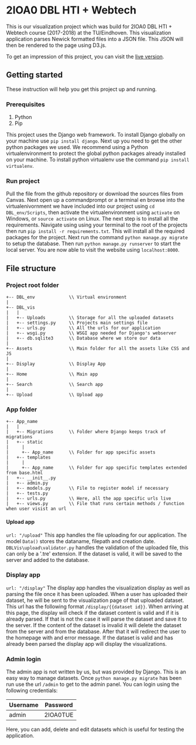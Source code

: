 # 2IOA0 DBL HTI + Webtech #
This is our visualization project which was build for 2IOA0 DBL HTI + Webtech course (2017-2018) at the TU/Eindhoven.
This visualization application parses Newick formatted files into a JSON file. This JSON will then be rendered to the page using D3.js.

To get an impression of this project, you can visit the [live version](https://dbl.logicbit.nl/).

## Getting started ##
These instruction will help you get this project up and running. 

### Prerequisites ###
1. Python
2. Pip

This project uses the Django web framework. To install Django globally on your machine use ```pip install django```. Next up you need to get the other python packages we used. We recommend using a Python virtualenvironment to protect the global python packages already installed on your machine. To install python virtualenv use the command ```pip install virtualenv```.

### Run project ###
Pull the file from the github repository or download the sources files from Canvas. Next open up a commandprompt or a terminal en browse into the virtualenivornment we have included into our project using ```cd DBL_env/Scripts```, then activate the virtualenvironment using ```activate``` on Windows, or ```source activate``` on Linux.
The next step is to install all the requirements. Navigate using using your terminal to the root of the projects then run ```pip install -r requirements.txt```. This will install all the required packages for the project.
Next run the command ```python manage.py migrate``` to setup the database. Then run ```python manage.py runserver``` to start the local server. You are now able to visit the website using ```localhost:8000```.

## File structure ##
### Project root folder ###
```
+-- DBL_env             \\ Virtual environment
|
+-- DBL_vis
|   |
|   +-- Uploads         \\ Storage for all the uploaded datasets
|   +-- settings.py     \\ Projects main settings file
|   +-- urls.py         \\ All the urls for our application
|   +-- wsgi.py         \\ WSGI app needed for Django's webserver
|   +-- db.sqlite3      \\ Database where we store our data
|
+-- Assets              \\ Main folder for all the assets like CSS and JS
|   
+-- Display             \\ Display App
| 
+-- Home                \\ Main app
|
+-- Search              \\ Search app
|
+-- Upload              \\ Upload app

```

### App folder ###
```
+-- App_name
|   |
|   +-- Migrations      \\ Folder where Django keeps track of migrations 
|   +-- static
|     |
|     +-- App_name      \\ Folder for app specific assets
|   +-- templates
|     |
|     +-- App_name      \\ Folder for app specific templates extended from base.html
|   +-- __init__.py
|   +-- admin.py         
|   +-- models.py       \\ File to register model if necessary
|   +-- tests.py  
|   +-- urls.py         \\ Here, all the app specific urls live
|   +-- views.py        \\ File that runs certain methods / function when user visist an url
```
#### Upload app ####
```url: "/upload"```
This app handles the file uploading for our application. The model ```Data()``` stores the dataname, filepath and creation date. ```DBLVis\upload\validator.py``` handles the validation of the uploaded file, this can only be a '.tre' extension. If the dataset is valid, it will be saved to the server and added to the database.

### Display app ###
```url: "/display"```
The display app handles the visualization display as well as parsing the file once it has been uploaded. When a user has uploaded their dataset, he will be sent to the visualization page of that uploaded dataset. This url has the following format ```/display/{{dataset id}}```. When arriving at this page, the display will check if the dataset content is valid and if it is already parsed. If that is not the case it will parse the dataset and save it to the server. If the content of the dataset is invalid it will delete the dataset from the server and from the database. After that it will redirect the user to the homepage with and error message. If the dataset is valid and has already been parsed the display app will display the visualizations. 

### Admin login ###
The admin app is not written by us, but was provided by Django. This is an easy way to manage datasets. Once ```python manage.py migrate``` has been run use the url ```/admin``` to get to the admin panel. You can login using the following credentials:

| Username  | Password |
| ------------- | ------------- |
| admin | 2IOA0TUE  |

Here, you can add, delete and edit datasets which is useful for testing the application.


